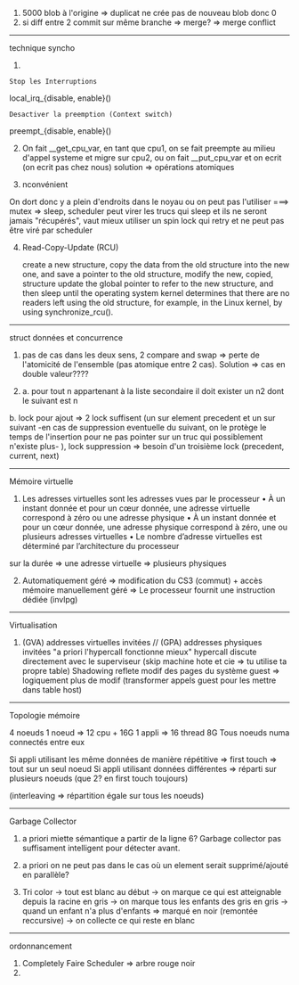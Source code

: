 1. 5000 blob à l'origine => duplicat ne crée pas de nouveau blob donc 0
2. si diff entre 2 commit sur même branche => merge? => merge conflict

------
technique syncho


1.

    Stop les Interruptions

local_irq_{disable, enable}()

    Desactiver la preemption (Context switch)

preempt_{disable, enable}()


2.  On fait __get_cpu_var, en tant que cpu1, on se fait preempte au milieu d'appel systeme et migre sur cpu2, ou on fait __put_cpu_var et on ecrit (on ecrit pas chez nous)
solution => opérations atomiques


3. nconvénient

On dort donc y a plein d'endroits dans le noyau ou on peut pas l'utiliser  ===> mutex => sleep, scheduler peut virer les trucs qui sleep et ils ne seront jamais "récupérés", vaut mieux utiliser un spin lock qui retry et ne peut pas être viré par scheduler


4. Read-Copy-Update (RCU)

    create a new structure,
    copy the data from the old structure into the new one, and save a pointer to the old structure,
    modify the new, copied, structure update the global pointer to refer to the new structure, and then
    sleep until the operating system kernel determines that there are no readers left using the old structure, for example, in the Linux kernel, by using synchronize_rcu().

------------------------------


struct données et concurrence

1. pas de cas dans les deux sens, 2 compare and swap => perte de l'atomicité de l'ensemble (pas atomique entre 2 cas). Solution => cas en double valeur????

2. a. pour tout n appartenant à la liste secondaire il doit exister un n2 dont le suivant est n

b. lock pour ajout => 2 lock suffisent (un sur element precedent et un sur suivant -en cas de suppression eventuelle du suivant, on le protège le temps de l'insertion pour ne pas pointer sur un truc qui possiblement n'existe plus- ), lock suppression => besoin d'un troisième lock (precedent, current, next)

------------------------------
Mémoire virtuelle

1. Les adresses virtuelles sont les adresses vues par le processeur
• À un instant donnée et pour un cœur donnée, une adresse virtuelle
correspond à zéro ou une adresse physique
• À un instant donnée et pour un cœur donnée, une adresse physique
correspond à zéro, une ou plusieurs adresses virtuelles
• Le nombre d’adresse virtuelles est déterminé par l’architecture du processeur

sur la durée => une adresse virtuelle => plusieurs physiques


2. Automatiquement géré => modification du CS3 (commut) + accès mémoire
manuellement géré => Le processeur fournit une instruction dédiée (invlpg)

-------------------------------

Virtualisation

1. (GVA) addresses virtuelles invitées // (GPA) addresses physiques invitées
"a priori l'hypercall fonctionne mieux" hypercall discute directement avec le superviseur (skip machine hote et cie => tu utilise ta propre table)
Shadowing reflete modif des pages du système guest => logiquement plus de modif (transformer appels guest pour les mettre dans table host)

-------------------------------
Topologie mémoire

4 noeuds
1 noeud => 12 cpu +  16G
1 appli => 16 thread 8G
Tous noeuds numa connectés entre eux

Si appli utilisant les même données de manière répétitive => first touch => tout sur un seul noeud
Si appli utilisant données différentes => réparti sur plusieurs noeuds (que 2? en first touch toujours)

(interleaving => répartition égale sur tous les noeuds)

------------------------------
Garbage Collector

1. a priori miette sémantique a partir de la ligne 6? Garbage collector pas suffisament intelligent pour détecter avant.

2. a priori on ne peut pas dans le cas où un element serait supprimé/ajouté en parallèle?

3. Tri color
  -> tout est blanc au début
  -> on marque ce qui est atteignable depuis la racine en gris
  -> on marque tous les enfants des gris en gris
  -> quand un enfant n'a plus d'enfants => marqué en noir (remontée reccursive)
  -> on collecte ce qui reste en blanc

-------------------------------
ordonnancement

1. Completely Faire Scheduler => arbre rouge noir
2. 
